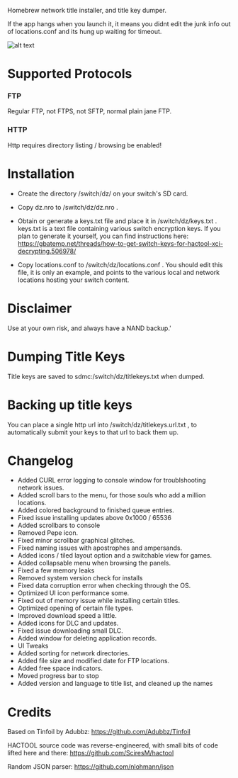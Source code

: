 Homebrew network title installer, and title key dumper.

If the app hangs when you launch it, it means you didnt edit the junk info out of locations.conf and its hung up waiting for timeout.

![alt text](https://raw.githubusercontent.com/blawar/nut/master/dz/ss.jpg)

# Supported Protocols #
### FTP ###
Regular FTP, not FTPS, not SFTP, normal plain jane FTP.

### HTTP ###
Http requires directory listing / browsing be enabled!

# Installation

 - Create the directory /switch/dz/ on your switch's SD card.
 
 - Copy dz.nro to /switch/dz/dz.nro .
 
 - Obtain or generate a keys.txt file and place it in /switch/dz/keys.txt .  keys.txt is a text file containing various switch encryption keys.  If you plan to generate it yourself, you can find instructions here:  https://gbatemp.net/threads/how-to-get-switch-keys-for-hactool-xci-decrypting.506978/
 
 - Copy locations.conf to /switch/dz/locations.conf .  You should edit this file, it is only an example, and points to the various local and network locations hosting your switch content.

# Disclaimer

Use at your own risk, and always have a NAND backup.'

# Dumping Title Keys

Title keys are saved to sdmc:/switch/dz/titlekeys.txt when dumped.

# Backing up title keys

You can place a single http url into /switch/dz/titlekeys.url.txt , to automatically submit your keys to that url to back them up.

# Changelog

- Added CURL error logging to console window for troublshooting network issues.
- Added scroll bars to the menu, for those souls who add a million locations.
- Added colored background to finished queue entries.
- Fixed issue installing updates above 0x1000 / 65536
- Added scrollbars to console
- Removed Pepe icon.
- Fixed minor scrollbar graphical glitches.
- Fixed naming issues with apostrophes and ampersands.
- Added icons / tiled layout option and a switchable view for games.
- Added collapsable menu when browsing the panels.
- Fixed a few memory leaks
- Removed system version check for installs
- Fixed data corruption error when checking through the OS.
- Optimized UI icon performance some.
- Fixed out of memory issue while installing certain titles.
- Optimized opening of certain file types.
- Improved download speed a little.
- Added icons for DLC and updates.
- Fixed issue downloading small DLC.
- Added window for deleting application records.
- UI Tweaks
- Added sorting for network directories.
- Added file size and modified date for FTP locations.
- Added free space indicators.
- Moved progress bar to stop
- Added version and language to title list, and cleaned up the names


# Credits

Based on Tinfoil by Adubbz:
https://github.com/Adubbz/Tinfoil

HACTOOL source code was reverse-engineered, with small bits of code lifted here and there:
https://github.com/SciresM/hactool

Random JSON parser:
https://github.com/nlohmann/json
